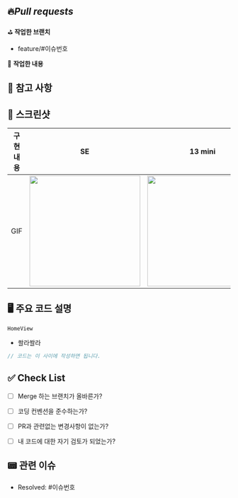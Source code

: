## 🔥*Pull requests*

⛳️ **작업한 브랜치**
- feature/#이슈번호


👷 **작업한 내용**
<!-- 작업한 내용을 적어주세요. -->


## 🚨 참고 사항
<!-- 참고할 사항이 있다면 적어주세요. -->


## 📸 스크린샷
|    구현 내용    |   SE   |   13 mini   |   15 pro   |
| :-------------: | :----------: | :----------: | :----------: |
| GIF | <img src = "" width ="250"> | <img src = "" width ="250"> | <img src = "" width ="250"> |


## 🖥️ 주요 코드 설명
<!-- 다음에 진행할 작업에 대해 작성해주세요 -->
`HomeView`
- 쏼라쏼라
```swift
// 코드는 이 사이에 작성하면 됩니다. 
```


## ✅ Check List
- [ ]  Merge 하는 브랜치가 올바른가?
- [ ]  코딩 컨벤션을 준수하는가?
- [ ]  PR과 관련없는 변경사항이 없는가?
- [ ]  내 코드에 대한 자기 검토가 되었는가?


## 📟 관련 이슈
- Resolved: #이슈번호
